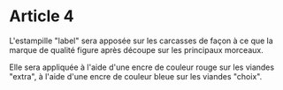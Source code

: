 # Article 4

L'estampille "label" sera apposée sur les carcasses de façon à ce que la marque de qualité figure après découpe sur les principaux morceaux.

Elle sera appliquée à l'aide d'une encre de couleur rouge sur les viandes "extra", à l'aide d'une encre de couleur bleue sur les viandes "choix".
